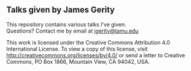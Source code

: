 ## Talks given by James Gerity

This repository contains various talks I've given.  
Questions?  Contact me by email at jgerity@tamu.edu

This work is licensed under the Creative Commons Attribution 4.0 International License. To view a copy of this license, visit http://creativecommons.org/licenses/by/4.0/ or send a letter to Creative Commons, PO Box 1866, Mountain View, CA 94042, USA.
